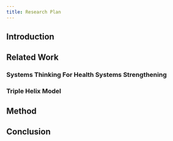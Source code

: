 ```yaml
---
title: Research Plan
---
```


## Introduction
## Related Work
### Systems Thinking For Health Systems Strengthening
### Triple Helix Model
## Method
## Conclusion
